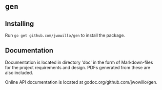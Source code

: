 # `gen`


## Installing

Run `go get github.com/jwowillo/gen` to install the package.

## Documentation

Documentation is located in directory 'doc' in the form of Markdown-files
for the project requirements and design. PDFs generated from these are also
included.

Online API documentation is located at godoc.org/github.com/jwowillo/gen.
